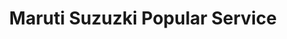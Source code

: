 ---
title: "Maruti Suzuzki Popular Service"
url: /thankalam-kothamangalam/maruti-suzuzki-popular-service/
shop: car repair
---